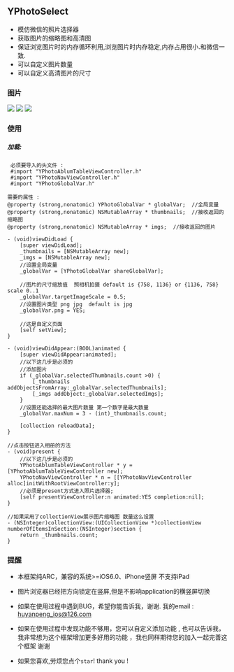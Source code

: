 ## YPhotoSelect

* 模仿微信的照片选择器
* 获取图片的缩略图和高清图
* 保证浏览图片时的内存循环利用,浏览图片时内存稳定,内存占用很小.和微信一致.
* 可以自定义图片数量
* 可以自定义高清图片的尺寸
 
### <a id="图片"></a>图片

![](http://images2015.cnblogs.com/blog/881202/201609/881202-20160927161002360-46403511.png)
![](http://images2015.cnblogs.com/blog/881202/201609/881202-20160927161005453-795690702.png)
![](http://images2015.cnblogs.com/blog/881202/201609/881202-20160927161009750-1488094518.png)

### <a id="使用"></a>使用

##### 加载:
```
 必须要导入的头文件 :
 #import "YPhotoAblumTableViewController.h"
 #import "YPhotoNavViewController.h"
 #import "YPhotoGlobalVar.h"
```

```
需要的属性 :
@property (strong,nonatomic) YPhotoGlobalVar * globalVar;  //全局变量
@property (strong,nonatomic) NSMutableArray * thumbnails;  //接收返回的缩略图
@property (strong,nonatomic) NSMutableArray * imgs;  //接收返回的图片

```

```
- (void)viewDidLoad {
    [super viewDidLoad];
    _thumbnails = [NSMutableArray new];
    _imgs = [NSMutableArray new];
    //设置全局变量
    _globalVar = [YPhotoGlobalVar shareGlobalVar];
    
    //图片的尺寸缩放值  照相机拍摄 default is {758, 1136} or {1136, 758} scale 0..1
    _globalVar.targetImageScale = 0.5;
    //设置图片类型 png jpg  default is jpg
    _globalVar.png = YES;
    
    //这是自定义页面
    [self setView];
}

- (void)viewDidAppear:(BOOL)animated {
    [super viewDidAppear:animated];
    //以下这几步是必须的
    //添加图片
    if (_globalVar.selectedThumbnails.count >0) {
        [_thumbnails addObjectsFromArray:_globalVar.selectedThumbnails];
        [_imgs addObject:_globalVar.selectedImgs];
    }
    //设置还能选择的最大图片数量 第一个数字是最大数量
    _globalVar.maxNum = 3 - (int)_thumbnails.count;
    
    [collection reloadData];
}
```
```
//点击按钮进入相册的方法
- (void)present {
    //以下这几步是必须的
    YPhotoAblumTableViewController * y = [YPhotoAblumTableViewController new];
    YPhotoNavViewController * n = [[YPhotoNavViewController alloc]initWithRootViewController:y];
    //必须是present方式进入照片选择器;
    [self presentViewController:n animated:YES completion:nil];
}
```
```
//如果采用了collectionView展示图片缩略图 数量这么设置
- (NSInteger)collectionView:(UICollectionView *)collectionView numberOfItemsInSection:(NSInteger)section {
    return _thumbnails.count;
}

```

### 提醒
* 本框架纯ARC，兼容的系统>=iOS6.0、iPhone竖屏 不支持iPad
* 图片浏览器已经把方向锁定在竖屏,但是不影响application的横竖屏切换

* 如果在使用过程中遇到BUG，希望你能告诉我，谢谢. 我的email : huyanpeng_ios@126.com
* 如果在使用过程中发现功能不够用，您可以自定义添加功能 , 也可以告诉我，我非常想为这个框架增加更多好用的功能 ，我也同样期待您的加入一起完善这个框架 谢谢
* 如果您喜欢,劳烦您点个`star`! thank you !

